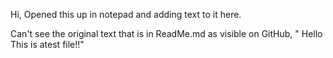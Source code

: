 Hi,
Opened this up in notepad and adding text to it here.

Can't see the original text that is in ReadMe.md as visible on GitHub, "
Hello
This is atest file!!"

